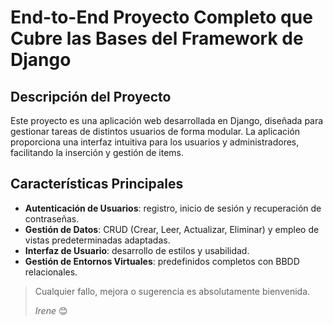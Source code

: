# End-to-End Proyecto Completo que Cubre las Bases del Framework de Django

## Descripción del Proyecto
Este proyecto es una aplicación web desarrollada en Django, diseñada para gestionar tareas de distintos usuarios de forma modular. La aplicación proporciona una interfaz intuitiva para los usuarios y administradores, facilitando la inserción y gestión de items.

## Características Principales
- **Autenticación de Usuarios**: registro, inicio de sesión y recuperación de contraseñas.
- **Gestión de Datos**: CRUD (Crear, Leer, Actualizar, Eliminar) y empleo de vistas predeterminadas adaptadas.
- **Interfaz de Usuario**: desarrollo de estilos y usabilidad.
- **Gestión de Entornos Virtuales**: predefinidos completos con BBDD relacionales.



> Cualquier fallo, mejora o sugerencia es absolutamente bienvenida. 
> 
> *Irene* 😊

